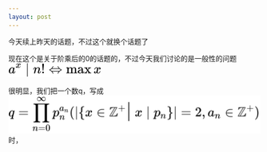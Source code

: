 ```yaml
---
layout: post
---
```

今天续上昨天的话题，不过这个就换个话题了

现在这个是关于阶乘后的0的话题的，不过今天我们讨论的是一般性的问题![](../assets/img/q.svg)

很明显，我们把一个数q，写成![](../assets/img/prime.svg)时，